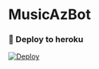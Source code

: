 # MusicAzBot

### 🚀 Deploy to heroku
[![Deploy](https://www.herokucdn.com/deploy/button.svg)](https://dashboard.heroku.com/new?template=https://github.com/Hesenovhuseyn/MusicAzBot)
